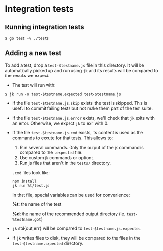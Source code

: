 # Integration tests

## Running integration tests

```console
$ go test -v ./tests
```

## Adding a new test

To add a test, drop a `test-$testname.js` file in this directory. It will be
automatically picked up and run using `jk` and its results will be compared
to the results we expect.

- The test will run with:

```console
$ jk run -o test-$testname.expected test-$testname.js
```

- If the file `test-$testname.js.skip` exists, the test is skipped. This is
  useful to commit failing tests but not make them part of the test suite.

- If the file `test-$testname.js.error` exists, we'll check that `jk` exits
  with an error. Otherwise, we expect `jk` to exit with 0.

- If the file `test-$testname.js.cmd` exists, its content is used as the
  commands to excute for that tests. This allows to:

    1. Run several commands. Only the output of the jk command is compared to
       the `.expected` file.
    2. Use custom jk commands or options.
    3. Run js files that aren't in the `tests/` directory.

  `.cmd` files look like:

  ```text
  npm install
  jk run %t/test.js
  ```

  In that file, special variables can be used for convenience:

  **%t**: the name of the test

  **%d**: the name of the recommended output directory (ie. `test-%testname.got`)


- `jk` std{out,err} will be compared to `test-$testname.js.expected`.

- If `jk` writes files to disk, they will be compared to the files in the
  `test-$testname.expected` directory.
